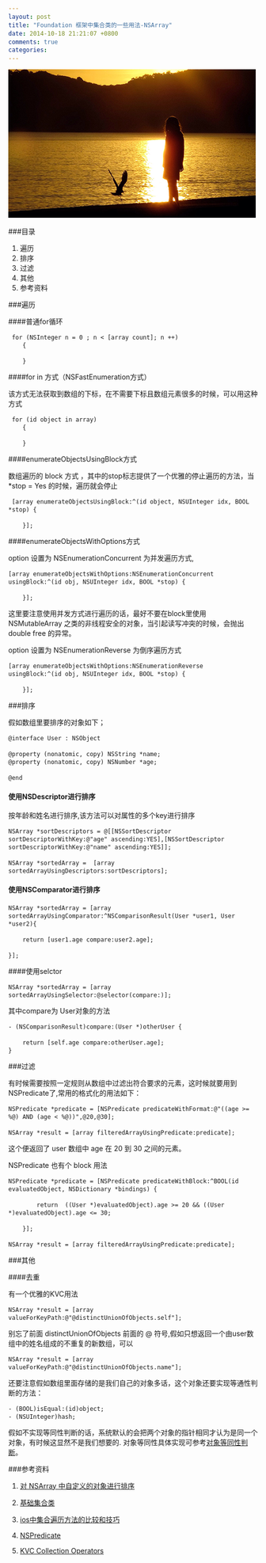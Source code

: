 ```yaml
---
layout: post
title: "Foundation 框架中集合类的一些用法-NSArray"
date: 2014-10-18 21:21:07 +0800
comments: true
categories: 
---
```

![](/images/201410191739.png)

###目录

1. 遍历
2. 排序
3. 过滤
4. 其他
5. 参考资料

###遍历

####普通for循环

```objc
 for (NSInteger n = 0 ; n < [array count]; n ++)
    {
        
    }
```

####for in 方式（NSFastEnumeration方式）

该方式无法获取到数组的下标，在不需要下标且数组元素很多的时候，可以用这种方式

```objc
 for (id object in array)
    {
        
    }
```
####enumerateObjectsUsingBlock方式

数组遍历的 block 方式 ，其中的stop标志提供了一个优雅的停止遍历的方法，当 *stop = Yes 的时候，遍历就会停止

```objc
 [array enumerateObjectsUsingBlock:^(id object, NSUInteger idx, BOOL *stop) {
        
    }];
```


####enumerateObjectsWithOptions方式

option 设置为 NSEnumerationConcurrent 为并发遍历方式,

```objc
[array enumerateObjectsWithOptions:NSEnumerationConcurrent usingBlock:^(id obj, NSUInteger idx, BOOL *stop) {
        
    }];
```
这里要注意使用并发方式进行遍历的话，最好不要在block里使用 NSMutableArray 之类的非线程安全的对象，当引起读写冲突的时候，会抛出 double free 的异常。


option 设置为 NSEnumerationReverse 为倒序遍历方式

```objc
[array enumerateObjectsWithOptions:NSEnumerationReverse usingBlock:^(id obj, NSUInteger idx, BOOL *stop) {
        
    }];            
```


###排序

假如数组里要排序的对象如下；

```objc
@interface User : NSObject

@property (nonatomic, copy) NSString *name;
@property (nonatomic, copy) NSNumber *age;

@end
```


#### 使用NSDescriptor进行排序

按年龄和姓名进行排序,该方法可以对属性的多个key进行排序

```objc
NSArray *sortDescriptors = @[[NSSortDescriptor sortDescriptorWithKey:@"age" ascending:YES],[NSSortDescriptor sortDescriptorWithKey:@"name" ascending:YES]];

NSArray *sortedArray =  [array sortedArrayUsingDescriptors:sortDescriptors];
```

#### 使用NSComparator进行排序

```objc
NSArray *sortedArray = [array sortedArrayUsingComparator:^NSComparisonResult(User *user1, User *user2){

    return [user1.age compare:user2.age];

}];
```

####使用selctor


```objc
NSArray *sortedArray = [array sortedArrayUsingSelector:@selector(compare:)]; 

```

其中compare为 User对象的方法

```objc
- (NSComparisonResult)compare:(User *)otherUser {

    return [self.age compare:otherUser.age];
}

```

###过滤

有时候需要按照一定规则从数组中过滤出符合要求的元素，这时候就要用到NSPredicate了,常用的格式化的用法如下：

```objc
NSPredicate *predicate = [NSPredicate predicateWithFormat:@"((age >= %@) AND (age < %@))",@20,@30];
    
NSArray *result = [array filteredArrayUsingPredicate:predicate];
```
这个便返回了 user 数组中 age 在 20 到 30 之间的元素。

NSPredicate 也有个 block 用法

```objc
NSPredicate *predicate = [NSPredicate predicateWithBlock:^BOOL(id evaluatedObject, NSDictionary *bindings) {
        
        return  ((User *)evaluatedObject).age >= 20 && ((User *)evaluatedObject).age <= 30;
        
    }];
    
NSArray *result = [array filteredArrayUsingPredicate:predicate];
```



###其他

####去重

有一个优雅的KVC用法

```objc
NSArray *result = [array valueForKeyPath:@"@distinctUnionOfObjects.self"];
```
别忘了前面 distinctUnionOfObjects 前面的 @ 符号,假如只想返回一个由user数组中的姓名组成的不重复的新数组，可以

```objc
NSArray *result = [array valueForKeyPath:@"@distinctUnionOfObjects.name"];
```

还要注意假如数组里面存储的是我们自己的对象多话，这个对象还要实现等通性判断的方法：

```objc
- (BOOL)isEqual:(id)object;
- (NSUInteger)hash;
```
假如不实现等同性判断的话，系统默认的会把两个对象的指针相同才认为是同一个对象，有时候这显然不是我们想要的. 对象等同性具体实现可参考[对象等同性判断](http://alex1212112.github.io/blog/2014/10/19/guan-yu-dui-xiang-deng-tong-xing-pan-duan/)。


###参考资料

1. [对 NSArray 中自定义的对象进行排序](http://beyondvincent.com/blog/2014/01/26/how-to-sort-nsarray-with-custom-objects/)

2. [基础集合类](http://objccn.io/issue-7-1/)

3. [ios中集合遍历方法的比较和技巧](http://blog.sunnyxx.com/2014/04/30/ios_iterator/)

4. [NSPredicate](http://nshipster.cn/nspredicate/)

5. [KVC Collection Operators](http://nshipster.cn/kvc-collection-operators/)




